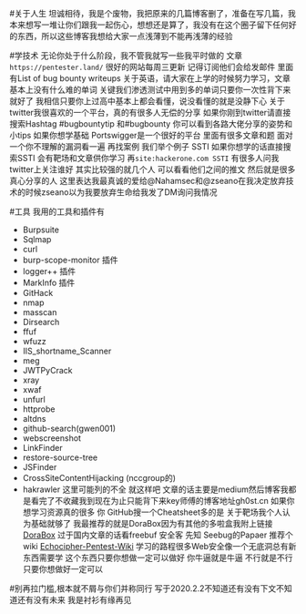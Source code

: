 #关于人生
坦诚相待，我是个废物，我把原来的几篇博客删了，准备在写几篇，我本来想写一堆让你们跟我一起伤心，想想还是算了，我没有在这个圈子留下任何好的东西，所以这些博客我想给大家一点浅薄到不能再浅薄的经验

#学技术
无论你处于什么阶段，我不管我就写一些我平时做的
文章 `https://pentester.land/` 很好的网站每周三更新 记得订阅他们会给发邮件
里面有List of bug bounty writeups
关于英语，请大家在上学的时候努力学习，文章基本上没有什么难的单词 关键我们渗透测试中用到多的单词只要你一次性背下来就好了
我相信只要你上过高中基本上都会看懂，说没看懂的就是没静下心
关于twitter我很喜欢的一个平台，真的有很多人无偿的分享
如果你刚到twitter请直接搜索Hashtag #bugbountytip 和#bugbounty 你可以看到各路大佬分享的姿势和小tips
如果你想学基础 Portswigger是一个很好的平台 里面有很多文章和题 面对一个你不理解的漏洞看一遍 再找案例
我们举个例子 SSTI 如果你想学的话直接搜索SSTI 会有靶场和文章供你学习 再`site:hackerone.com SSTI`
有很多人问我twitter上关注谁好 其实比较强的就几个人 可以看看他们之间的推文 然后就是很多真心分享的人
这里表达我最真诚的爱给@Nahamsec和@zseano在我决定放弃技术的时候zseano以为我要放弃生命给我发了DM询问我情况

#工具
我用的工具和插件有
- Burpsuite
- Sqlmap
- curl
- burp-scope-monitor 插件
- logger++ 插件
- MarkInfo 插件
- GitHack
- nmap
- masscan
- Dirsearch
- ffuf
- wfuzz
- IIS_shortname_Scanner
- meg
- JWTPyCrack
- xray
- xwaf
- unfurl 
- httprobe
- altdns
- github-search(gwen001)
- webscreenshot
- LinkFinder
- restore-source-tree
- JSFinder
- CrossSiteContentHijacking (nccgroup的)
- hakrawler
这里可能列的不全 就这样吧
文章的话主要是medium然后博客我都是看完了不收藏我到现在为止只能背下来key师傅的博客地址gh0st.cn
如果你想学习资源真的很多 你 GitHub搜一个Cheatsheet多的是
关于靶场我个人认为基础就够了 我最推荐的就是DoraBox因为有其他的多啦盒我附上链接
[DoraBox](https://github.com/Acmesec/DoraBox)
过于国内文章的话看freebuf 安全客 先知 Seebug的Papaer
推荐个wiki [Echocipher-Pentest-Wiki](https://github.com/Echocipher/Pentest-Wiki)
学习的路程很多Web安全像一个无底洞总有新东西需要学
这个东西只要你想做一定可以做好 你牛逼就是牛逼 不行就是不行 只要你想做好一定可以

#别再拉门槛,根本就不屑与你们并称同行
写于2020.2.2不知道还有没有下文不知道还有没有未来
我是衬衫有缘再见

